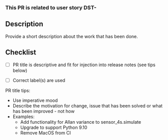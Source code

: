 
### This PR is related to user story DST-

## Description
Provide a short description about the work that has been done.

## Checklist
- [ ] PR title is descriptive and fit for injection into release notes (see tips below)
- [ ] Correct label(s) are used


PR title tips:
* Use imperative mood
* Describe the motivation for change, issue that has been solved or what has been improved - not how
* Examples:
  * Add functionality for Allan variance to sensor_4s.simulate
  * Upgrade to support Python 9.10
  * Remove MacOS from CI
  
